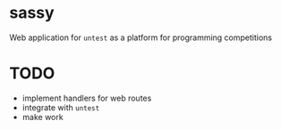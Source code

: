 # sassy
Web application for `untest` as a platform for programming competitions

# TODO

* implement handlers for web routes
* integrate with `untest`
* make work
